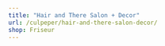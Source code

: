 ```yaml
---
title: "Hair and There Salon + Decor"
url: /culpeper/hair-and-there-salon-decor/
shop: Friseur
---
```

